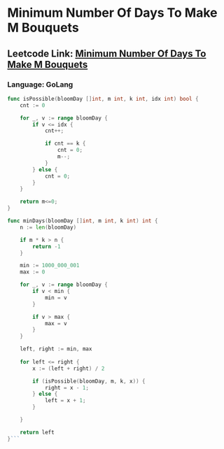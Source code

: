 # Minimum Number Of Days To Make M Bouquets

## Leetcode Link: [Minimum Number Of Days To Make M Bouquets](https://leetcode.com/problems/minimum-number-of-days-to-make-m-bouquets/)
### Language: GoLang

```go
func isPossible(bloomDay []int, m int, k int, idx int) bool {
    cnt := 0

    for _, v := range bloomDay {
        if v <= idx {
            cnt++;

            if cnt == k {
                cnt = 0;
                m--;
            }
        } else {
            cnt = 0;
        }
    }

    return m<=0;
}

func minDays(bloomDay []int, m int, k int) int {
    n := len(bloomDay)

    if m * k > n {
        return -1
    } 

    min := 1000_000_001
    max := 0

    for _, v := range bloomDay {
        if v < min {
            min = v
        }

        if v > max {
            max = v
        }
    }

    left, right := min, max
    
    for left <= right {
        x := (left + right) / 2

        if (isPossible(bloomDay, m, k, x)) {
            right = x - 1;
        } else {
            left = x + 1;
        }

    }

    return left
}```



